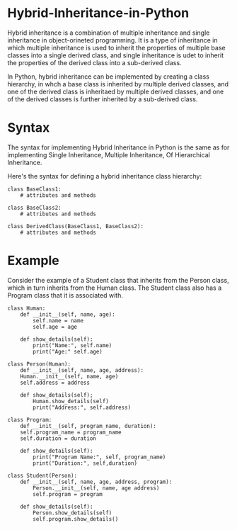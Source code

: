 # Hybrid-Inheritance-in-Python

Hybrid inheritance is a combination of multiple inheritance and single inheritance in object-orineted programming. It is a type of inheritance in which multiple inheritance is used to inherit the properties of multiple base classes into a single derived class, and single inheritance is udet to inherit the properties of the derived class into a sub-derived class.

In Python, hybrid inheritance can be implemented by creating a class hierarchy, in whch a base class is inherited by multiple derived classes, and one of the derived class is inheritaed by multiple derived classes, and one of the derived classes is further inherited by a sub-derived class.

# Syntax
The syntax for implementing Hybrid Inheritance in Python is the same as for implementing Single Inheritance, Multiple Inheritance, Of Hierarchical Inheritance.

Here's the syntax for defining a hybrid inheritance class hierarchy:

    class BaseClass1:
        # attributes and methods

    class BaseClass2:
        # attributes and methods

    class DerivedClass(BaseClass1, BaseClass2):
        # attributes and methods

# Example
Consider the example of a Student class that inherits from the Person class, which in turn inherits from the Human class. The Student class also has a Program class that it is associated with.

    class Human:
        def __init__(self, name, age):
            self.name = name
            self.age = age

        def show_details(self):
            print("Name:", self.name)    
            print("Age:" self.age)

    class Person(Human):
        def __init__(self, name, age, address):
        Human.__init__(self, name, age)        
        self.address = address

        def show_details(self);
            Human.show_details(self)
            print("Address:", self.address)

    class Program:
        def __init__(self, program_name, duration):
        self.program_name = program_name
        self.duration = duration

        def show_details(self):
            print("Program Name:", self, program_name)        
            print("Duration:", self,duration)

    class Student(Person):
        def __init__(self, name, age, address, program):
            Person.__init__(self, name, age address)        
            self.program = program

        def show_details(self):
            Person.show_details(self)    
            self.program.show_details()